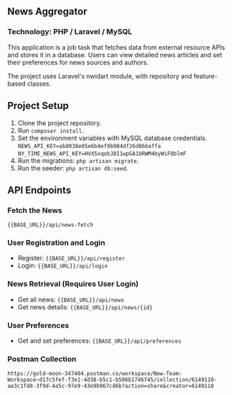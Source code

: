 ## News Aggregator

### Technology: PHP / Laravel / MySQL

This application is a job task that fetches data from external resource APIs and stores it in a database. Users can view detailed news articles and set their preferences for news sources and authors.

The project uses Laravel's nwidart module, with repository and feature-based classes.

## Project Setup

1. Clone the project repository.
2. Run `composer install`.
3. Set the environment variables with MySQL database credentials.
 `NEWS_API_KEY=ab8038e05e6b4ef9b984df26d86baffa`
 `NY_TIME_NEWS_API_KEY=HVX5xqobJ8I1wpGA1URWM4byWiFQblmF` 
4. Run the migrations: `php artisan migrate`.
5. Run the seeder: `php artisan db:seed`.

## API Endpoints

### Fetch the News
`{{BASE_URL}}/api/news-fetch`

### User Registration and Login
- Register: `{{BASE_URL}}/api/register`
- Login: `{{BASE_URL}}/api/login`

### News Retrieval (Requires User Login)
- Get all news: `{{BASE_URL}}/api/news`
- Get news details: `{{BASE_URL}}/api/news/{id}`

### User Preferences
- Get and set preferences: `{{BASE_URL}}/api/preferences`

### Postman Collection 
`https://gold-moon-347404.postman.co/workspace/New-Team-Workspace~d17c5fef-f3e1-4d38-b5c1-b508b1746745/collection/6149118-ae3c1fd8-3f9d-4a5c-97e9-43e9b967cd6b?action=share&creator=6149118`
